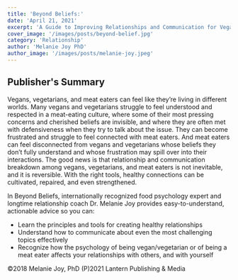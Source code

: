 ```yaml
---
title: 'Beyond Beliefs:'
date: 'April 21, 2021'
excerpt: 'A Guide to Improving Relationships and Communication for Vegans, Vegetarians, and Meat Eaters'
cover_image: '/images/posts/beyond-belief.jpg'
category: 'Relationship'
author: 'Melanie Joy PhD'
author_image: '/images/posts/melanie-joy.jpeg'
---
```


## Publisher's Summary

Vegans, vegetarians, and meat eaters can feel like they’re living in different worlds. Many vegans and vegetarians struggle to feel understood and respected in a meat-eating culture, where some of their most pressing concerns and cherished beliefs are invisible, and where they are often met with defensiveness when they try to talk about the issue. They can become frustrated and struggle to feel connected with meat eaters. And meat eaters can feel disconnected from vegans and vegetarians whose beliefs they don’t fully understand and whose frustration may spill over into their interactions. The good news is that relationship and communication breakdown among vegans, vegetarians, and meat eaters is not inevitable, and it is reversible. With the right tools, healthy connections can be cultivated, repaired, and even strengthened.

In Beyond Beliefs, internationally recognized food psychology expert and longtime relationship coach Dr. Melanie Joy provides easy-to-understand, actionable advice so you can:

* Learn the principles and tools for creating healthy relationships
* Understand how to communicate about even the most challenging topics effectively
* Recognize how the psychology of being vegan/vegetarian or of being a meat eater affects your relationships with others, and with yourself

©2018 Melanie Joy, PhD (P)2021 Lantern Publishing & Media

